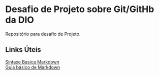 # Desafio de Projeto sobre Git/GitHb da DIO
Repositório para desafio  de Projeto.

## Links Úteis
[Sintaxe Basica Markdown](https://www.markdownguide.org/basic-syntax)  
[Guia básico de Markdown](https://docs.pipz.com/central-de-ajuda/learning-center/guia-basico-de-markdown#open)


